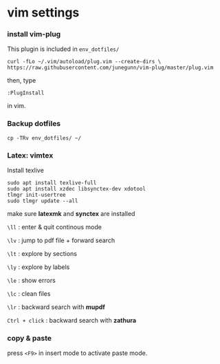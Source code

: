 # vim settings

### install vim-plug 

This plugin is included in ```env_dotfiles/```

```
curl -fLo ~/.vim/autoload/plug.vim --create-dirs \
https://raw.githubusercontent.com/junegunn/vim-plug/master/plug.vim
```

then, type

```
:PlugInstall
```

in vim. 
    
### Backup dotfiles

```
cp -TRv env_dotfiles/ ~/
```

### Latex: vimtex

Install texlive
```
sudo apt install texlive-full
sudo apt install xzdec libsynctex-dev xdotool
tlmgr init-usertree
sudo tlmgr update --all
```
make sure **latexmk** and **synctex** are installed


```\ll``` : enter & quit continous mode

```\lv``` : jump to pdf file + forward search

```\lt``` : explore by sections

```\ly``` : explore by labels

```\le``` : show errors

```\lc``` : clean files

```\lr``` : backward search with **mupdf**

```Ctrl + click``` : backward search with **zathura**


### copy & paste

press ```<F9>``` in insert mode to activate paste mode.

